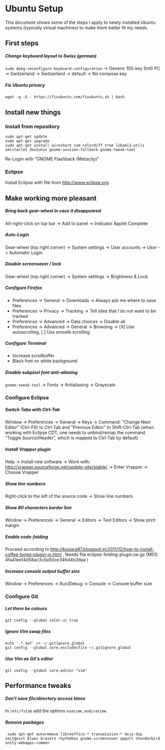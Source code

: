 # Ubuntu Setup

This document shows some of the steps I apply to newly installed Ubuntu systems (typically virtual machines) to make them better fit my needs.

## First steps

##### Change keyboard layout to Swiss (german)  
`sudo dpkg-reconfigure keyboard-configuration` -> Generic 105-key (Intl) PC -> Switzerland -> Switzerland -> default -> No compose key

##### Fix Ubuntu privacy
`wget -q -O - https://fixubuntu.com/fixubuntu.sh | bash`

## Install new things

### Install from repository
    sudo apt-get update
    sudo apt-get upgrade
    sudo apt-get install wireshark vim colordiff tree libxml2-utils xmlstarlet dos2unix gnome-session-fallback gnome-tweak-tool

Re-Login with "GNOME Flashback (Metacity)"

### Eclipse

Install Eclipse with file from http://www.eclipse.org

## Make working more pleasant

##### Bring back gear-wheel in case it disappeared
Alt-right-click on top bar -> Add to panel -> Indicator Applet Complete

##### Auto-Login
Gear-wheel (top right corner) -> System settings -> User accounts -> *User* -> Automatic Login

##### Disable screensaver / lock
Gear-wheel (top right corner) -> System settings -> Brightness & Lock

##### Configure Firefox
- Preferences -> General -> Downloads -> Always ask me where to save files
- Preferences -> Privacy -> Tracking -> Tell sites that I do not want to be tracked
- Preferences -> Advanced -> Data choices -> Disable all
- Preferences -> Advanced -> General -> Browsing -> [X] Use autoscrolling, [ ] Use smooth scrolling

##### Configure Terminal
- Increase scrollbuffer
- Black font on white background

##### Disable subpixel font anti-aliasing 
`gnome-tweak-tool` -> Fonts -> Antialiasing -> Grayscale

### Configure Eclipse

##### Switch Tabs with Ctrl-Tab
Window -> Preferences -> General -> Keys -> Command: "Change Next Editor" (Ctrl-F6) to Ctrl-Tab and "Previous Editor" to Shift-Ctrl-Tab (when working with Eclipse CDT, one needs to unbind/remap the command "Toggle Source/Header", which is mapped to Ctrl-Tab by default)

##### Install Vrapper plugin
Help -> Install new software -> Work with: http://vrapper.sourceforge.net/update-site/stable/ -> Enter
Vrapper -> Choose Vrapper

##### Show line numbers
Right-click to the left of the source code -> Show line numbers

##### Show 80 characters border line
Window -> Preferences -> General -> Editors -> Text Editors -> Show print margin

##### Enable code-folding
Proceed according to http://kosiara87.blogspot.in/2011/12/how-to-install-coffee-bytes-plugin-in.html . Needs file eclipse-folding-plugin.tar.gz (MD5: 4fa41ee14d58ac3c0a50ce346d4b3daa )

##### Increase console output buffer size
Window -> Preferences -> Run/Debug -> Console -> Console buffer size

### Configure Git

##### Let there be colours
    git config --global color.ui true

##### Ignore Vim swap files
    echo '.*.sw?' >> ~/.gitignore_global
    git config --global core.excludesfile ~/.gitignore_global

##### Use Vim as Git's editor
    git config --global core.editor "vim"

## Performance tweaks

##### Don't save file/directory access times
In `/etc/fstab` add the options `noatime,nodiratime`.

##### Remove packages
     sudo apt-get autoremove libreoffice-* transmission-* deja-dup zeitgeist bluez brasero rhythmbox gnome-screensaver apport thunderbird unity-webapps-common


